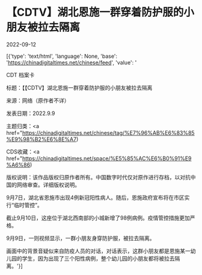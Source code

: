 # 【CDTV】湖北恩施一群穿着防护服的小朋友被拉去隔离

2022-09-12

[{'type': 'text/html', 'language': None, 'base': 'https://chinadigitaltimes.net/chinese/feed', 'value': '

CDT 档案卡

标题：【【CDTV】湖北恩施一群穿着防护服的小朋友被拉去隔离

来源：网络（原作者不详）

发表日期：2022.9.9

主题归类：<a href="https://chinadigitaltimes.net/chinese/tag/%E7%96%AB%E6%83%85%E9%98%B2%E6%8E%A7)

CDS收藏：<a href="https://chinadigitaltimes.net/space/%E5%85%AC%E6%B0%91%E9%A6%86)

版权说明：该作品版权归原作者所有。中国数字时代仅对原作进行存档，以对抗中国的网络审查。详细版权说明。





9月7日，湖北省恩施市出现4例新冠阳性病人。随后，恩施政府宣布将在市区实行“临时管控”。

截止9月10日，这座位于湖北西南部的小城新增了98例病例。疫情管控措施更加严格。

9月9日，一则视频显示，一群小朋友身穿防护服，被拉去隔离。



画面中的背景音疑似来自防疫人员的对话，对话表示，这群小朋友都是恩施某一幼儿园的学生，因为出现了三个阳性病例，整个幼儿园的小朋友都将被拉去隔离。'}]